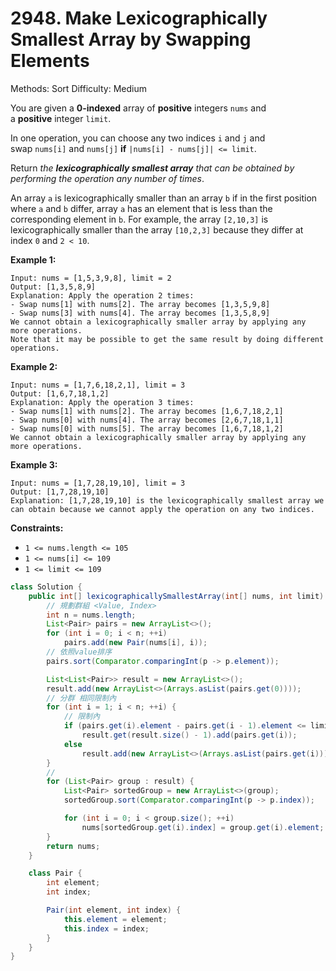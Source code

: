 # 2948. Make Lexicographically Smallest Array by Swapping Elements

Methods: Sort
Difficulty: Medium

You are given a **0-indexed** array of **positive** integers `nums` and a **positive** integer `limit`.

In one operation, you can choose any two indices `i` and `j` and swap `nums[i]` and `nums[j]` **if** `|nums[i] - nums[j]| <= limit`.

Return *the **lexicographically smallest array** that can be obtained by performing the operation any number of times*.

An array `a` is lexicographically smaller than an array `b` if in the first position where `a` and `b` differ, array `a` has an element that is less than the corresponding element in `b`. For example, the array `[2,10,3]` is lexicographically smaller than the array `[10,2,3]` because they differ at index `0` and `2 < 10`.

**Example 1:**

```
Input: nums = [1,5,3,9,8], limit = 2
Output: [1,3,5,8,9]
Explanation: Apply the operation 2 times:
- Swap nums[1] with nums[2]. The array becomes [1,3,5,9,8]
- Swap nums[3] with nums[4]. The array becomes [1,3,5,8,9]
We cannot obtain a lexicographically smaller array by applying any more operations.
Note that it may be possible to get the same result by doing different operations.

```

**Example 2:**

```
Input: nums = [1,7,6,18,2,1], limit = 3
Output: [1,6,7,18,1,2]
Explanation: Apply the operation 3 times:
- Swap nums[1] with nums[2]. The array becomes [1,6,7,18,2,1]
- Swap nums[0] with nums[4]. The array becomes [2,6,7,18,1,1]
- Swap nums[0] with nums[5]. The array becomes [1,6,7,18,1,2]
We cannot obtain a lexicographically smaller array by applying any more operations.

```

**Example 3:**

```
Input: nums = [1,7,28,19,10], limit = 3
Output: [1,7,28,19,10]
Explanation: [1,7,28,19,10] is the lexicographically smallest array we can obtain because we cannot apply the operation on any two indices.

```

**Constraints:**

- `1 <= nums.length <= 105`
- `1 <= nums[i] <= 109`
- `1 <= limit <= 109`

```java
class Solution {
    public int[] lexicographicallySmallestArray(int[] nums, int limit) {
        // 規劃群組 <Value, Index>
        int n = nums.length;
        List<Pair> pairs = new ArrayList<>();
        for (int i = 0; i < n; ++i)
            pairs.add(new Pair(nums[i], i));
        // 依照value排序
        pairs.sort(Comparator.comparingInt(p -> p.element));

        List<List<Pair>> result = new ArrayList<>();
        result.add(new ArrayList<>(Arrays.asList(pairs.get(0))));
        // 分群 相同限制內
        for (int i = 1; i < n; ++i) {
            // 限制內
            if (pairs.get(i).element - pairs.get(i - 1).element <= limit)
                result.get(result.size() - 1).add(pairs.get(i));
            else
                result.add(new ArrayList<>(Arrays.asList(pairs.get(i))));
        }
        // 
        for (List<Pair> group : result) {
            List<Pair> sortedGroup = new ArrayList<>(group);
            sortedGroup.sort(Comparator.comparingInt(p -> p.index));

            for (int i = 0; i < group.size(); ++i)
                nums[sortedGroup.get(i).index] = group.get(i).element;
        }
        return nums;
    }

    class Pair {
        int element;
        int index;

        Pair(int element, int index) {
            this.element = element;
            this.index = index;
        }
    }
}
```